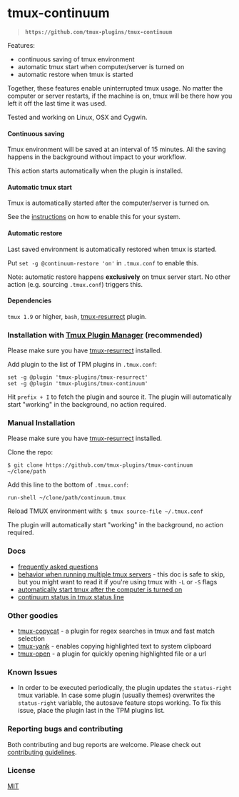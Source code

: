 # tmux-continuum

> **`https://github.com/tmux-plugins/tmux-continuum`**

Features:

- continuous saving of tmux environment
- automatic tmux start when computer/server is turned on
- automatic restore when tmux is started

Together, these features enable uninterrupted tmux usage. No matter the computer
or server restarts, if the machine is on, tmux will be there how you left it off
the last time it was used.

Tested and working on Linux, OSX and Cygwin.

#### Continuous saving

Tmux environment will be saved at an interval of 15 minutes. All the saving
happens in the background without impact to your workflow.

This action starts automatically when the plugin is installed.

#### Automatic tmux start

Tmux is automatically started after the computer/server is turned on.

See the [instructions](docs/automatic_start.md) on how to enable this for your
system.

#### Automatic restore

Last saved environment is automatically restored when tmux is started.

Put `set -g @continuum-restore 'on'` in `.tmux.conf` to enable this.

Note: automatic restore happens **exclusively** on tmux server start. No other
action (e.g. sourcing `.tmux.conf`) triggers this.

#### Dependencies

`tmux 1.9` or higher, `bash`,
[tmux-resurrect](https://github.com/tmux-plugins/tmux-resurrect) plugin.

### Installation with [Tmux Plugin Manager](https://github.com/tmux-plugins/tpm) (recommended)

Please make sure you have
[tmux-resurrect](https://github.com/tmux-plugins/tmux-resurrect) installed.

Add plugin to the list of TPM plugins in `.tmux.conf`:

    set -g @plugin 'tmux-plugins/tmux-resurrect'
    set -g @plugin 'tmux-plugins/tmux-continuum'

Hit `prefix + I` to fetch the plugin and source it. The plugin will
automatically start "working" in the background, no action required.

### Manual Installation

Please make sure you have
[tmux-resurrect](https://github.com/tmux-plugins/tmux-resurrect) installed.

Clone the repo:

    $ git clone https://github.com/tmux-plugins/tmux-continuum ~/clone/path

Add this line to the bottom of `.tmux.conf`:

    run-shell ~/clone/path/continuum.tmux

Reload TMUX environment with: `$ tmux source-file ~/.tmux.conf`

The plugin will automatically start "working" in the background, no action
required.

### Docs

- [frequently asked questions](docs/faq.md)
- [behavior when running multiple tmux servers](docs/multiple_tmux_servers.md) -
  this doc is safe to skip, but you might want to read it if you're using tmux
  with `-L` or `-S` flags
- [automatically start tmux after the computer is turned on](docs/automatic_start.md)
- [continuum status in tmux status line](docs/continuum_status.md)

### Other goodies

- [tmux-copycat](https://github.com/tmux-plugins/tmux-copycat) - a plugin for
  regex searches in tmux and fast match selection
- [tmux-yank](https://github.com/tmux-plugins/tmux-yank) - enables copying
  highlighted text to system clipboard
- [tmux-open](https://github.com/tmux-plugins/tmux-open) - a plugin for quickly
  opening highlighted file or a url

### Known Issues

- In order to be executed periodically, the plugin updates the `status-right` tmux variable. In case some plugin (usually themes) overwrites the `status-right` variable, the autosave feature stops working. To fix this issue, place the plugin last in the TPM plugins list.

### Reporting bugs and contributing

Both contributing and bug reports are welcome. Please check out
[contributing guidelines](CONTRIBUTING.md).

### License

[MIT](LICENSE.md)
